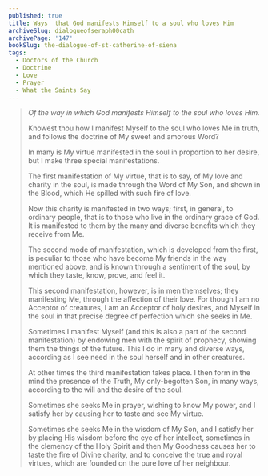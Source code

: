 ```yaml
---
published: true
title: Ways  that God manifests Himself to a soul who loves Him
archiveSlug: dialogueofseraph00cath
archivePage: '147'
bookSlug: the-dialogue-of-st-catherine-of-siena
tags:
  - Doctors of the Church
  - Doctrine
  - Love
  - Prayer
  - What the Saints Say
---
```


> *Of the way in which God manifests Himself to the soul who loves Him.*
> 
> Knowest thou how I manifest Myself to the soul who loves Me in truth, and follows the doctrine of My sweet and amorous Word?
>
> In many is My virtue manifested in the soul in proportion to her desire, but I make three special manifestations.
>
> The first manifestation of My virtue, that is to say, of My love and charity in the soul, is made through the Word of My Son, and shown in the Blood, which He spilled with such fire of love.
>
> Now this charity is manifested in two ways; first, in general, to ordinary people, that is to those who live in the ordinary grace of God. It is manifested to them by the many and diverse benefits which they receive from Me.
>
> The second mode of manifestation, which is developed from the first, is peculiar to those who have become My friends in the way mentioned above, and is known through a sentiment of the soul, by which they taste, know, prove, and feel it.
>
> This second manifestation, however, is in men themselves; they manifesting Me, through the affection of their love. For though I am no Acceptor of creatures, I am an Acceptor of holy desires, and Myself in the soul in that precise degree of perfection which she seeks in Me.
>
> Sometimes I manifest Myself (and this is also a part of the second manifestation) by endowing men with the spirit of prophecy, showing them the things of the future. This I do in many and diverse ways, according as I see need in the soul herself and in other creatures.
>
> At other times the third manifestation takes place. I then form in the mind the presence of the Truth, My only-begotten Son, in many ways, according to the will and the desire of the soul.
>
> Sometimes she seeks Me in prayer, wishing to know My power, and I satisfy her by causing her to taste and see My virtue.
>
> Sometimes she seeks Me in the wisdom of My Son, and I satisfy her by placing His wisdom before the eye of her intellect, sometimes in the clemency of the Holy Spirit and then My Goodness causes her to taste the fire of Divine charity, and to conceive the true and royal virtues, which are founded on the pure love of her neighbour.
